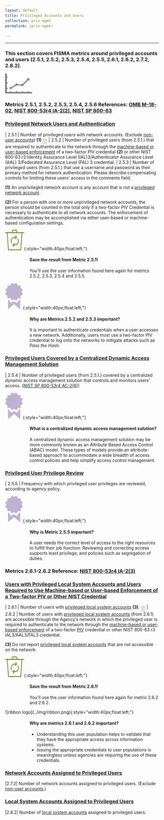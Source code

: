 ```yaml
---
layout: default
title: Privileged Accounts and Users
collection: priv-mgmt
permalink: /priv-mgmt/

---
```

---
 <h3>This section covers FISMA metrics around privileged accounts and users (2.5.1, 2.5.2, 2.5.3, 2.5.4, 2.5.5, 2.6.1, 2.6.2, 2.7.2, 2.8.2). </h3>
<img src="../img/graph.png" alt="logo"/>

### <b>Metrics 2.5.1, 2.5.2, 2.5.3, 2.5.4, 2.5.6 References:</b> [OMB M-18-02](https://insidecybersecurity.com/sites/insidecybersecurity.com/files/documents/oct2017/cs2017_OMB.pdf), [NIST 800-53r4 IA-2(2)](http://nvlpubs.nist.gov/nistpubs/SpecialPublications/NIST.SP.800-53r4.pdf), [NIST SP 800-63](http://nvlpubs.nist.gov/nistpubs/SpecialPublications/NIST.SP.800-63-2.pdf)

### [Privileged Network Users and Authentication](collection-251-253)

| 2.5.1 | Number of privileged users with network accounts. (Exclude [non-user accounts](../tools-tips/fisma-def)) <b>(1)</b>  <img src="../img/recycle.png" alt="Chart logo" style="width:3%" align="middle">
| 2.5.2 | Number of privileged users (from 2.5.1.) that are required to authenticate to the network through the [machine-based or user-based enforcement](../tools-tips/searchad-piv) of a  two-factor PIV credential <b>(2)</b> or other NIST 800-63 r3 Identity Assurance Level (IAL)3/Authenticator Assurance Level (AAL) 3/Federated Assurance Level (FAL) 3 credential.
| 2.5.3 | Number of privileged users (from 2.5.1.) that use a username and password as their primary method for network authentication. Please describe compensating controls for limiting these users’ access in the comments field.

<b>(1)</b> An unprivileged network account is any account that is not a [privileged network account](../tools-tips/fisma-def).

<b>(2)</b>  For a person with one or more unprivileged network accounts, the person should be counted in the total only if a two-factor PIV Credential is necessary to authenticate to all network accounts. The enforcement of authentication may be accomplished via either user-based or machine-based configuration settings.

![recycle logo](../img/recycle.png){:style="width:40px;float:left;"}
<style>
div .usa-alert {background-color: #e1f3f8;}
div .usa-alert-text {
padding-left: 5rem;
horizontal-align: right; }
  </style>
  <div class="usa-alert">
  <div class="usa-alert-text">
<p class="usa-alert-text"><H4>Save the result from Metric 2.5.1!</H4> You'll use the user information found here again for metrics 2.5.2, 2.5.3, 2.5.4 and 2.5.5.</p>  
</div>
</div>

![ribbon logo](../img/ribbon.png){:style="width:40px;float:left;"}
<style>
div .usa-alert {background-color: #e1f3f8;}
div .usa-alert-text {
padding-left: 5rem;
horizontal-align: right; }
  </style>
  <div class="usa-alert">
  <div class="usa-alert-text">
    <p class="usa-alert-text"><H4>Why are Metrics 2.5.2 and 2.5.3 important?</H4>
    It is important to authenticate credentials when a user accesses a new network.
    Additionally, users must use a two-factor PIV credential to log onto the networks to mitigate attacks such as <i>Pass the Hash.</i> </p>

</div>
</div>

### [Privileged Users Covered by a Centralized Dynamic Access Management Solution](collection-254)

| 2.5.4 | Number of privileged users (from 2.5.1.) covered by a centralized dynamic access management solution that controls and monitors users’ access. ([NIST SP 800-53r4 AC-2(6)](http://nvlpubs.nist.gov/nistpubs/SpecialPublications/NIST.SP.800-53r4.pdf))

![ribbon logo](../img/ribbon.png){:style="width:40px;float:left;"}
<style>
div .usa-alert {background-color: #e1f3f8;}
div .usa-alert-text {
padding-left: 5rem;
horizontal-align: right; }
  </style>
  <div class="usa-alert">
  <div class="usa-alert-text">
    <p class="usa-alert-text"><H4>What is a centralized dynamic access management solution?</H4>
A centralized dynamic access management solution may be more commonly known as an Attribute Based Access Control (ABAC) model. These types of models provide an attribute-based approach to accommodate a wide breadth of access control policies and help simplify access control management.</p>
</div>
</div>

### [Privileged User Privilege Review](collection-255)

| 2.5.5 | Frequency with which privileged user privileges are reviewed, according to agency policy.

![ribbon logo](../img/ribbon.png){:style="width:40px;float:left;"}
<style>
div .usa-alert {background-color: #e1f3f8;}
div .usa-alert-text {
padding-left: 5rem;
horizontal-align: right; }
  </style>
  <div class="usa-alert">
  <div class="usa-alert-text">
    <p class="usa-alert-text"><H4>Why is Metric 2.5.5 important?</H4></p>
A user needs the correct level of access to the right resources to fulfill their job function. Reviewing and correcting access supports least privilege, and policies such as segregation of duties.
</div>
</div>

### Metrics 2.6.1-2.6.2 Reference: [NIST 800-53r4 IA-2(3)](http://nvlpubs.nist.gov/nistpubs/SpecialPublications/NIST.SP.800-53r4.pdf)

### [Users with Privileged Local System Accounts and Users Required to Use Machine-based or User-based Enforcement of a Two-factor PIV or Other NIST Credential](collection-261-262)

| 2.6.1 | Number of users with [privileged local system accounts](../tools-tips/fisma-def) <b>(3)</b>. <img src="../img/recycle.png" alt="Chart logo" style="width:3%" align="middle">
| 2.6.2 | Number of users with [privileged local system accounts](../tools-tips/fisma-def) (from 2.6.1) are accessible through the Agency’s network in which the privileged user is required to authenticate to the network through the [machine-based or user-based enforcement](../tools-tips/fisma-def) of a two-factor [PIV](../tools-tips/fisma-def) credential or other NIST 800-63 r3 IAL3/AAL3/FAL3 credential.

<b>(3)</b> Do not report [privileged local system accounts](../tools-tips/fisma-def) that are not accessible on the network.

![recycle logo](../img/recycle.png){:style="width:40px;float:left;"}
<style>
div .usa-alert {background-color: #e1f3f8;}
div .usa-alert-text {
padding-left: 5rem;
horizontal-align: right; }
  </style>
  <div class="usa-alert">
  <div class="usa-alert-text">
<p class="usa-alert-text"><H4>Save the result from Metric 2.6.1!</H4> You'll use the user information found here again for metric 2.6.2 and 2.8.2.</p>  
</div>
</div>
![ribbon logo](../img/ribbon.png){:style="width:40px;float:left;"}
<style>
div .usa-alert {background-color: #e1f3f8;}
div .usa-alert-text {
padding-left: 5rem;
horizontal-align: right; }
  </style>
  <div class="usa-alert">
  <div class="usa-alert-text">
    <p class="usa-alert-text"><H4>Why are metrics 2.6.1 and 2.6.2 important?</H4></p>
    <ul>
      <li>  Understanding this user population helps to validate that they have the appropriate access across information systems.</li>
      <li> Issuing the appropriate credentials to user populations is meaningless unless agencies are requiring the use of these credentials.</li>
      </ul>
</div>
</div>

### [Network Accounts Assigned to Privileged Users](collection-272)

|2.7.2| Number of network accounts assigned to privileged users. (Exclude [non-user accounts](../tools-tips/fisma-def).)

### [Local System Accounts Assigned to Privileged Users](collection-282)

|2.8.2| Number of [local system accounts](../tools-tips/fisma-def) assigned to privileged users.

